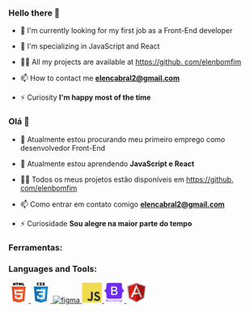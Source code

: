 
### Hello there 👋


- 🔭  I'm currently looking for my first job as a Front-End developer

- 🌱 I'm specializing in JavaScript and React

- 👨‍💻 All my projects are available at [https://github. com/elenbomfim](https://github.com/elenbomfim)

- 📫 How to contact me **elencabral2@gmail.com**

- ⚡ Curiosity **I'm happy most of the time**


### Olá 👋



- 🔭 Atualmente estou procurando meu primeiro emprego como desenvolvedor Front-End
  
- 🌱 Atualmente estou aprendendo **JavaScript e React**

- 👨‍💻 Todos os meus projetos estão disponíveis em [https://github. com/elenbomfim](https://github.com/elenbomfim)

- 📫 Como entrar em contato comigo **elencabral2@gmail.com**

- ⚡ Curiosidade **Sou alegre na maior parte do tempo**


<h3 align="left">Ferramentas:</h3>
<h3 align="left">Languages and Tools:</h3>

<p align="left"> 
  <a href="https://www.w3.org/html/" target="_blank" rel="noreferrer">
    <img src="https://raw.githubusercontent.com/devicons/devicon/master/icons/html5/html5-original-wordmark.svg" alt="html5" width="40" height="40"/>
  </a>
  <a href="https://www.w3schools.com/css/" target="_blank" rel="noreferrer">
    <img src="https://raw.githubusercontent.com/devicons/devicon/master/icons/css3/css3-original-wordmark.svg" alt="css3" width="40" height="40"/>
  </a>
  <a href="https://www.figma.com/" target="_blank" rel="noreferrer">
    <img src="https://www.vectorlogo.zone/logos/figma/figma-icon.svg" alt="figma" width="40" height="40"/>
  </a> 
  <a href="https://developer.mozilla.org/en-US/docs/Web/JavaScript" target="_blank" rel="noreferrer">
    <img src="https://raw.githubusercontent.com/devicons/devicon/master/icons/javascript/javascript-original.svg" alt="javascript" width="40" height="40"/>
  </a>
 <a href="https://getbootstrap.com" target="_blank" rel="noreferrer">
    <img src="https://raw.githubusercontent.com/devicons/devicon/master/icons/bootstrap/bootstrap-plain-wordmark.svg" alt="bootstrap" width="40" height="40"/>
  </a>
  <a href="https://angular.io" target="_blank" rel="noreferrer">
    <img src="https://raw.githubusercontent.com/devicons/devicon/master/icons/angularjs/angularjs-original.svg" alt="angular" width="40" height="40"/>
  </a>
  
</p>

